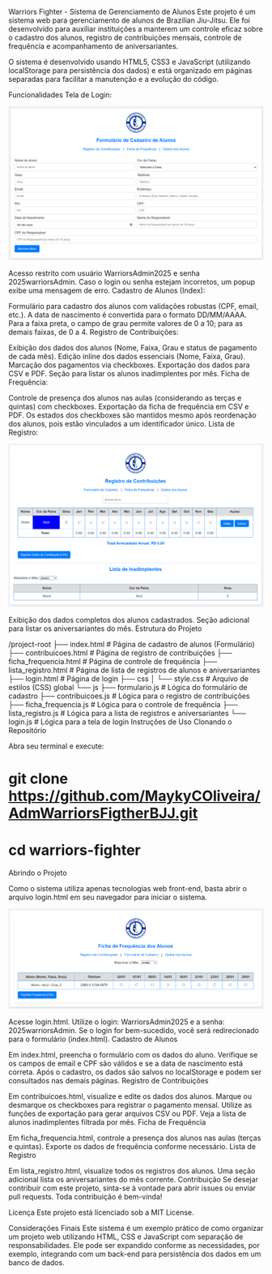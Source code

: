 Warriors Fighter - Sistema de Gerenciamento de Alunos
Este projeto é um sistema web para gerenciamento de alunos de Brazilian Jiu-Jitsu. Ele foi desenvolvido para auxiliar instituições a manterem um controle eficaz sobre o cadastro dos alunos, registro de contribuições mensais, controle de frequência e acompanhamento de aniversariantes.

O sistema é desenvolvido usando HTML5, CSS3 e JavaScript (utilizando localStorage para persistência dos dados) e está organizado em páginas separadas para facilitar a manutenção e a evolução do código.

Funcionalidades
Tela de Login:

![Tela de Login](readme/readme_tela_login.png)


Acesso restrito com usuário WarriorsAdmin2025 e senha 2025warriorsAdmin.
Caso o login ou senha estejam incorretos, um popup exibe uma mensagem de erro.
Cadastro de Alunos (Index):

Formulário para cadastro dos alunos com validações robustas (CPF, email, etc.).
A data de nascimento é convertida para o formato DD/MM/AAAA.
Para a faixa preta, o campo de grau permite valores de 0 a 10; para as demais faixas, de 0 a 4.
Registro de Contribuições:

Exibição dos dados dos alunos (Nome, Faixa, Grau e status de pagamento de cada mês).
Edição inline dos dados essenciais (Nome, Faixa, Grau).
Marcação dos pagamentos via checkboxes.
Exportação dos dados para CSV e PDF.
Seção para listar os alunos inadimplentes por mês.
Ficha de Frequência:

Controle de presença dos alunos nas aulas (considerando as terças e quintas) com checkboxes.
Exportação da ficha de frequência em CSV e PDF.
Os estados dos checkboxes são mantidos mesmo após reordenação dos alunos, pois estão vinculados a um identificador único.
Lista de Registro:

![Tela de contribuição](readme/readme_contribui.png)

Exibição dos dados completos dos alunos cadastrados.
Seção adicional para listar os aniversariantes do mês.
Estrutura do Projeto

/project-root
├── index.html                # Página de cadastro de alunos (Formulário)
├── contribuicoes.html        # Página de registro de contribuições
├── ficha_frequencia.html     # Página de controle de frequência
├── lista_registro.html       # Página de lista de registros de alunos e aniversariantes
├── login.html                # Página de login
├── css
│   └── style.css             # Arquivo de estilos (CSS) global
└── js
    ├── formulario.js         # Lógica do formulário de cadastro
    ├── contribuicoes.js      # Lógica para o registro de contribuições
    ├── ficha_frequencia.js   # Lógica para o controle de frequência
    ├── lista_registro.js     # Lógica para a lista de registros e aniversariantes
    └── login.js              # Lógica para a tela de login
Instruções de Uso
Clonando o Repositório

Abra seu terminal e execute:

# git clone https://github.com/MaykyCOliveira/AdmWarriorsFigtherBJJ.git
# cd warriors-fighter

Abrindo o Projeto

Como o sistema utiliza apenas tecnologias web front-end, basta abrir o arquivo login.html em seu navegador para iniciar o sistema.

![frequência](readme/readme_frequencia.png)

Acesse login.html.
Utilize o login: WarriorsAdmin2025 e a senha: 2025warriorsAdmin.
Se o login for bem-sucedido, você será redirecionado para o formulário (index.html).
Cadastro de Alunos

Em index.html, preencha o formulário com os dados do aluno.
Verifique se os campos de email e CPF são válidos e se a data de nascimento está correta.
Após o cadastro, os dados são salvos no localStorage e podem ser consultados nas demais páginas.
Registro de Contribuições

Em contribuicoes.html, visualize e edite os dados dos alunos.
Marque ou desmarque os checkboxes para registrar o pagamento mensal.
Utilize as funções de exportação para gerar arquivos CSV ou PDF.
Veja a lista de alunos inadimplentes filtrada por mês.
Ficha de Frequência

Em ficha_frequencia.html, controle a presença dos alunos nas aulas (terças e quintas).
Exporte os dados de frequência conforme necessário.
Lista de Registro

Em lista_registro.html, visualize todos os registros dos alunos.
Uma seção adicional lista os aniversariantes do mês corrente.
Contribuição
Se desejar contribuir com este projeto, sinta-se à vontade para abrir issues ou enviar pull requests. Toda contribuição é bem-vinda!

Licença
Este projeto está licenciado sob a MIT License.

Considerações Finais
Este sistema é um exemplo prático de como organizar um projeto web utilizando HTML, CSS e JavaScript com separação de responsabilidades. Ele pode ser expandido conforme as necessidades, por exemplo, integrando com um back-end para persistência dos dados em um banco de dados.

